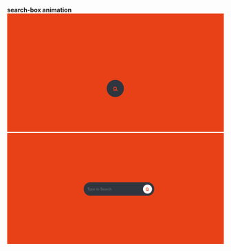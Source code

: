 <b> search-box animation</b>
<img src="initially.png" alt="soccer_svg">
<img src="on hover.png" alt="soccer_svg">
